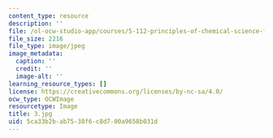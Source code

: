 ```yaml
---
content_type: resource
description: ''
file: /ol-ocw-studio-app/courses/5-112-principles-of-chemical-science-fall-2005/5ca33b2bab7538f6c8d700a9658b031d_3.jpg
file_size: 2216
file_type: image/jpeg
image_metadata:
  caption: ''
  credit: ''
  image-alt: ''
learning_resource_types: []
license: https://creativecommons.org/licenses/by-nc-sa/4.0/
ocw_type: OCWImage
resourcetype: Image
title: 3.jpg
uid: 5ca33b2b-ab75-38f6-c8d7-00a9658b031d
---
```

